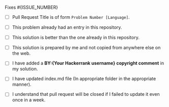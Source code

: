 Fixes #{ISSUE_NUMBER}

- [ ] Pull Request Title is of form `Problem Number [Language]`.
- [ ] This problem already had an entry in this repository.
- [ ] This solution is better than the one already in this repository.
- [ ] This solution is prepared by me and not copied from anywhere else on the web.
- [ ] I have added a __BY:{Your Hackerrank username} copyright comment__ in my solution.
- [ ] I have updated index.md file (In appropriate folder in the appropriate manner).
- [ ] I understand that pull request will be closed if I failed to update it even once in a week.


